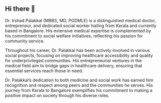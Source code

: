 ## Hi there 👋
Dr. Irshad Palakkal (MBBS, MD, PGDMLE) is a distinguished medical doctor, entrepreneur, and dedicated social worker hailing from Kerala and currently based in Bangalore. His extensive medical expertise is complemented by his commitment to social welfare initiatives, reflecting his passion for community service.

Throughout his career, Dr. Palakkal has been actively involved in various social projects, focusing on improving healthcare accessibility and quality for underprivileged communities. His entrepreneurial ventures in the medical field aim to bridge gaps in healthcare delivery, ensuring that essential services reach those in need.

Dr. Palakkal’s dedication to both medicine and social work has earned him recognition and respect among peers and the communities he serves. His journey from Kerala to Bangalore exemplifies his commitment to making a positive impact on society through his diverse roles.
<!--
**DrIRSHADPALAKKAL/Drirshadpalakkal** is a ✨ _special_ ✨ repository because its `README.md` (this file) appears on your GitHub profile.

Here are some ideas to get you started:

- 🔭 I’m currently working on ...
- 🌱 I’m currently learning ...
- 👯 I’m looking to collaborate on ...
- 🤔 I’m looking for help with ...
- 💬 Ask me about ...
- 📫 How to reach me: ...
- 😄 Pronouns: ...
- ⚡ Fun fact: ...
-->
